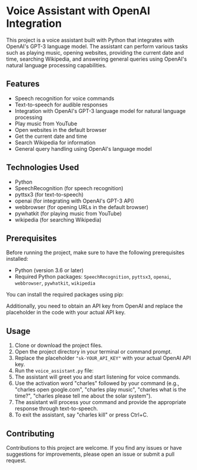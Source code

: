 # Voice Assistant with OpenAI Integration

This project is a voice assistant built with Python that integrates with OpenAI's GPT-3 language model. The assistant can perform various tasks such as playing music, opening websites, providing the current date and time, searching Wikipedia, and answering general queries using OpenAI's natural language processing capabilities.

## Features

- Speech recognition for voice commands
- Text-to-speech for audible responses
- Integration with OpenAI's GPT-3 language model for natural language processing
- Play music from YouTube
- Open websites in the default browser
- Get the current date and time
- Search Wikipedia for information
- General query handling using OpenAI's language model

## Technologies Used

- Python
- SpeechRecognition (for speech recognition)
- pyttsx3 (for text-to-speech)
- openai (for integrating with OpenAI's GPT-3 API)
- webbrowser (for opening URLs in the default browser)
- pywhatkit (for playing music from YouTube)
- wikipedia (for searching Wikipedia)

## Prerequisites

Before running the project, make sure to have the following prerequisites installed:

- Python (version 3.6 or later)
- Required Python packages: `SpeechRecognition`, `pyttsx3`, `openai`, `webbrowser`, `pywhatkit`, `wikipedia`

You can install the required packages using pip:

Additionally, you need to obtain an API key from OpenAI and replace the placeholder in the code with your actual API key.

## Usage

1. Clone or download the project files.
2. Open the project directory in your terminal or command prompt.
3. Replace the placeholder `"sk-YOUR_API_KEY"` with your actual OpenAI API key.
4. Run the `voice_assistant.py` file:
5. The assistant will greet you and start listening for voice commands.
6. Use the activation word "charles" followed by your command (e.g., "charles open google.com", "charles play music", "charles what is the time?", "charles please tell me about the solar system").
7. The assistant will process your command and provide the appropriate response through text-to-speech.
8. To exit the assistant, say "charles kill" or press Ctrl+C.

## Contributing

Contributions to this project are welcome. If you find any issues or have suggestions for improvements, please open an issue or submit a pull request.
